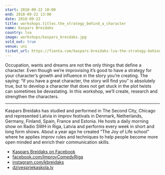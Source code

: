 ```yaml
---
start: 2018-09-22 10:00
end: 2018-09-22 13:00
date: 2018-09-22
title: workshops.titles.the_strategy_behind_a_character
name: Kaspars Breidaks
country: lva
image: workshops/kaspars_breidaks.jpg
sold_out: true
venue: uni
ticket_url: https://fienta.com/kaspars-breidaks-lva-the-strategy-behind-a-character
---
```


Occupation, wants and dreams are not the only things that define a character. Even
though we’re improvising it’s good to have a strategy for your character’s growth and
influence in the story you’re creating. The saying: “If you have a great character, the story
will find you” is absolutely true, but to develop a character that does not get stuck in the
plot twists can sometimes be devastating. In this workshop, we’ll create, research and
strengthen the characters.

---

Kaspars Breidaks has studied and performed in The Second City, Chicago and represented Latvia in improv festivals in Denmark, Netherlands, Germany, Finland, Spain, France and Estonia. He hosts a daily morning show on Radio SWH in Riga, Latvia and performs every week in short and long form shows. About a year ago he created “The Joy of Life school” where he applies improv rules and techniques to help people become more open minded and enrich their communication skills.

- [Kaspars Breidaks on Facebook](https://www.facebook.com/profile.php?id=652976129)
- [facebook.com/ImprovComedyRiga](https://www.facebook.com/ImprovComedyRiga/)
- [instagram.com/kbreidaks](https://www.instagram.com/kbreidaks/)
- [dzivespriekaskola.lv](http://www.dzivespriekaskola.lv/)
